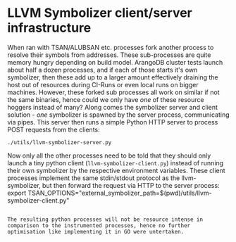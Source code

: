 
# LLVM Symbolizer client/server infrastructure
When ran with TSAN/ALUBSAN etc. processes fork another process to resolve their symbols from addresses. These sub-processes are quite memory hungry depending on build model. ArangoDB cluster tests launch about half a dozen processes, and if each of those starts it's own symbolizer, then these add up to a larger amount effectively draining the host out of resources during CI-Runs or even local runs on bigger machines.
However, these forked sub processes all work on similar if not the same binaries, hence could we only have *one* of these resource hoggers instead of many?
Along comes the symbolizer server and client solution - *one* symbolizer is spawned by the server process, communicating via pipes. This server then runs a simple Python HTTP server to process POST requests from the clients:

```
./utils/llvm-symbolizer-server.py
```

Now only all the other processes need to be told that they should only launch a tiny python client (`llvm-symbolizer-client.py`) instead of running their own symbolizer by the respective environment variables. These client processes implement the same stdin/stdout protocol as the llvm-symbolizer, but then forward the request via HTTP to the server process:
export TSAN_OPTIONS="external_symbolizer_path=$(pwd)/utils/llvm-symbolizer-client.py"
```

The resulting python processes will not be resource intense in comparison to the instrumented processes, hence no further optimisation like implementing it in GO were untertaken.
